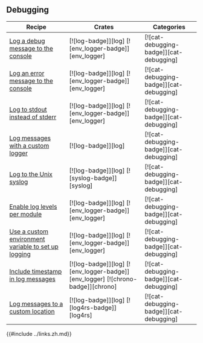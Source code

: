 ## Debugging

| Recipe | Crates | Categories |
|--------|--------|------------|
| [Log a debug message to the console][ex-log-debug] | [![log-badge]][log] [![env_logger-badge]][env_logger] | [![cat-debugging-badge]][cat-debugging] |
| [Log an error message to the console][ex-log-error] | [![log-badge]][log] [![env_logger-badge]][env_logger] | [![cat-debugging-badge]][cat-debugging] |
| [Log to stdout instead of stderr][ex-log-stdout] | [![log-badge]][log] [![env_logger-badge]][env_logger] | [![cat-debugging-badge]][cat-debugging] |
| [Log messages with a custom logger][ex-log-custom-logger] | [![log-badge]][log] | [![cat-debugging-badge]][cat-debugging] |
| [Log to the Unix syslog][ex-log-syslog] | [![log-badge]][log] [![syslog-badge]][syslog] | [![cat-debugging-badge]][cat-debugging] |
| [Enable log levels per module][ex-log-mod] | [![log-badge]][log] [![env_logger-badge]][env_logger] | [![cat-debugging-badge]][cat-debugging] |
| [Use a custom environment variable to set up logging][ex-log-env-variable] | [![log-badge]][log] [![env_logger-badge]][env_logger] | [![cat-debugging-badge]][cat-debugging] |
| [Include timestamp in log messages][ex-log-timestamp] | [![log-badge]][log] [![env_logger-badge]][env_logger] [![chrono-badge]][chrono] | [![cat-debugging-badge]][cat-debugging] |
| [Log messages to a custom location][ex-log-custom] | [![log-badge]][log] [![log4rs-badge]][log4rs] | [![cat-debugging-badge]][cat-debugging] |

[ex-log-debug]: development_tools/debugging/log.html#log-a-debug-message-to-the-console
[ex-log-error]: development_tools/debugging/log.html#log-an-error-message-to-the-console
[ex-log-stdout]: development_tools/debugging/log.html#log-to-stdout-instead-of-stderr
[ex-log-custom-logger]:  development_tools/debugging/log.html#log-messages-with-a-custom-logger
[ex-log-syslog]: development_tools/debugging/log.html#log-to-the-unix-syslog
[ex-log-mod]: development_tools/debugging/config_log.html#enable-log-levels-per-module
[ex-log-env-variable]: development_tools/debugging/config_log.html#use-a-custom-environment-variable-to-set-up-logging
[ex-log-timestamp]: development_tools/debugging/config_log.html#include-timestamp-in-log-messages
[ex-log-custom]: development_tools/debugging/config_log.html#log-messages-to-a-custom-location

{{#include ../links.zh.md}}
